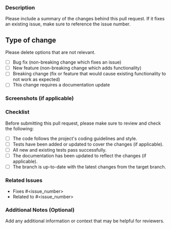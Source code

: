 ### Description

Please include a summary of the changes  behind this pull request. If it fixes an existing issue, make sure to reference the issue number.

## Type of change

Please delete options that are not relevant.

- [ ] Bug fix (non-breaking change which fixes an issue)
- [ ] New feature (non-breaking change which adds functionality)
- [ ] Breaking change (fix or feature that would cause existing functionality to not work as expected)
- [ ] This change requires a documentation update

### Screenshots (if applicable)

### Checklist

Before submitting this pull request, please make sure to review and check the following:

- [ ] The code follows the project's coding guidelines and style.
- [ ] Tests have been added or updated to cover the changes (if applicable).
- [ ] All new and existing tests pass successfully.
- [ ] The documentation has been updated to reflect the changes (if applicable).
- [ ] The branch is up-to-date with the latest changes from the target branch.

### Related Issues

- Fixes #<issue_number>
- Related to #<issue_number>

### Additional Notes (Optional)

Add any additional information or context that may be helpful for reviewers.

